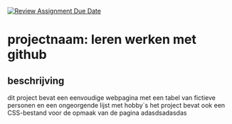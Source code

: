 [![Review Assignment Due Date](https://classroom.github.com/assets/deadline-readme-button-22041afd0340ce965d47ae6ef1cefeee28c7c493a6346c4f15d667ab976d596c.svg)](https://classroom.github.com/a/HixGrVeS)


# projectnaam:   leren werken  met github

## beschrijving 
dit project bevat een eenvoudige webpagina  met een tabel van fictieve personen en een  ongeorgende lijst met hobby`s
het project bevat ook een CSS-bestand  voor de opmaak van de pagina adasdsadasdas


